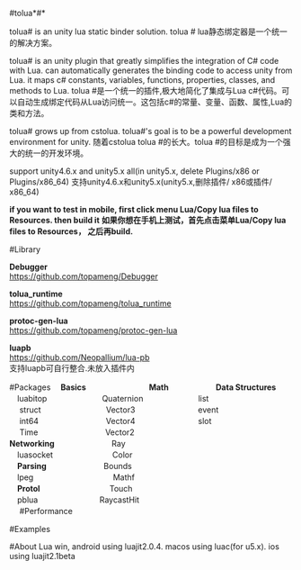 ﻿#tolua*#*

tolua# is an unity lua static binder solution.
tolua # lua静态绑定器是一个统一的解决方案。

tolua# is an unity plugin that greatly simplifies the integration of C# code with Lua. can automatically generates the binding code to access unity from Lua. it maps c# constants,  variables, functions, properties, classes, and methods to Lua.
tolua #是一个统一的插件,极大地简化了集成与Lua c#代码。可以自动生成绑定代码从Lua访问统一。这包括c#的常量、变量、函数、属性,Lua的类和方法。

tolua# grows up from cstolua.  tolua#'s goal is to be a powerful development environment for unity.
随着cstolua tolua #的长大。tolua #的目标是成为一个强大的统一的开发环境。

support unity4.6.x and unity5.x all(in unity5.x, delete Plugins/x86 or Plugins/x86_64)
支持unity4.6.x和unity5.x(unity5.x,删除插件/ x86或插件/ x86_64)

 **if you want to test in mobile, first click menu Lua/Copy lua files to Resources. then build it**
 **如果你想在手机上测试，首先点击菜单Lua/Copy lua files to Resources， 之后再build.**

#Library

**Debugger** <br>
https://github.com/topameng/Debugger

**tolua_runtime** <br>
https://github.com/topameng/tolua_runtime

**protoc-gen-lua** <br>
https://github.com/topameng/protoc-gen-lua

**luapb**<br>
https://github.com/Neopallium/lua-pb<br>
支持luapb可自行整合.未放入插件内

#Packages
　**Basics**　　　　　　　　**Math**　　　　　　**Data Structures**<br>
　luabitop　　　　　　　Quaternion　　　　　　　list<br>
　 struct　　　　　　　 　Vector3　　　　　　　　event<br>
　 int64　　　　 　　　  　Vector4　　　　　　　　slot<br>
　 Time　　　　 　　　  　Vector2<br>
**Networking**　　　　 　　　Ray<br>
　luasocket　　　　 　　　 Color<br>
　**Parsing**　　　　 　　　Bounds<br>
　lpeg　　 　　 　　　 　  　Mathf<br>
　**Protol**　　　　　 　 　　 Touch<br>
　pblua　　　 　　 　 　RaycastHit<br>
　
#Performance

#Examples

#About Lua
win, android using luajit2.0.4. macos using luac(for u5.x). ios using luajit2.1beta
